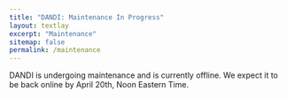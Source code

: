 ```yaml
---
title: "DANDI: Maintenance In Progress"
layout: textlay
excerpt: "Maintenance"
sitemap: false
permalink: /maintenance
---
```


DANDI is undergoing maintenance and is currently offline. We expect it to be back online by April 20th, Noon Eastern Time.

